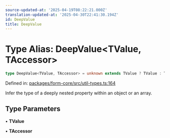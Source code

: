 ```yaml
---
source-updated-at: '2025-04-19T08:22:21.000Z'
translation-updated-at: '2025-04-30T22:41:30.194Z'
id: DeepValue
title: DeepValue
---
```


<!-- DO NOT EDIT: this page is autogenerated from the type comments -->

# Type Alias: DeepValue\<TValue, TAccessor\>

```ts
type DeepValue<TValue, TAccessor> = unknown extends TValue ? TValue : TAccessor extends DeepKeys<TValue> ? DeepRecord<TValue>[TAccessor] : never;
```

Defined in: [packages/form-core/src/util-types.ts:164](https://github.com/TanStack/form/blob/main/packages/form-core/src/util-types.ts#L164)

Infer the type of a deeply nested property within an object or an array.

## Type Parameters

• **TValue**

• **TAccessor**
